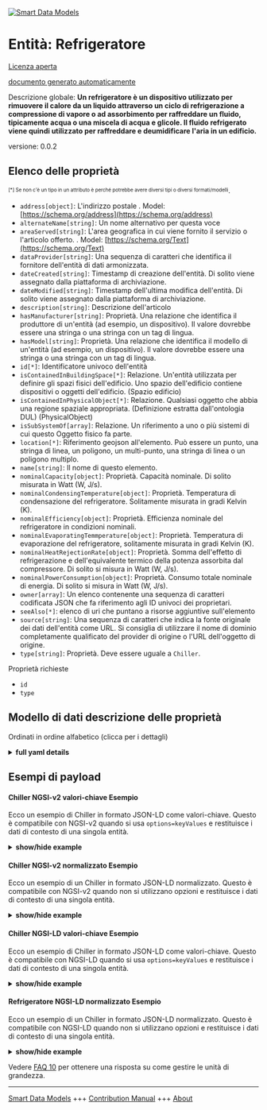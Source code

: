 <!-- 10-Header -->
  
[![Smart Data Models](https://smartdatamodels.org/wp-content/uploads/2022/01/SmartDataModels_logo.png "Logo")](https://smartdatamodels.org)  

Entità: Refrigeratore  
=====================
<!-- /10-Header -->
  
<!-- 15-License -->
  

[Licenza aperta](https://github.com/smart-data-models//dataModel.S4BLDG/blob/master/Chiller/LICENSE.md)  

[documento generato automaticamente](https://docs.google.com/presentation/d/e/2PACX-1vTs-Ng5dIAwkg91oTTUdt8ua7woBXhPnwavZ0FxgR8BsAI_Ek3C5q97Nd94HS8KhP-r_quD4H0fgyt3/pub?start=false&loop=false&delayms=3000#slide=id.gb715ace035_0_60)  
<!-- /15-License -->
  
<!-- 20-Description -->
  

Descrizione globale: **Un refrigeratore è un dispositivo utilizzato per rimuovere il calore da un liquido attraverso un ciclo di refrigerazione a compressione di vapore o ad assorbimento per raffreddare un fluido, tipicamente acqua o una miscela di acqua e glicole. Il fluido refrigerato viene quindi utilizzato per raffreddare e deumidificare l'aria in un edificio.**  

versione: 0.0.2  
<!-- /20-Description -->
  
<!-- 30-PropertiesList -->
  


## Elenco delle proprietà  


<sup><sub>[*] Se non c'è un tipo in un attributo è perché potrebbe avere diversi tipi o diversi formati/modelli</sub></sup>.  
- `address[object]`: L'indirizzo postale  . Model: [https://schema.org/address](https://schema.org/address)
- `alternateName[string]`: Un nome alternativo per questa voce  
- `areaServed[string]`: L'area geografica in cui viene fornito il servizio o l'articolo offerto.  . Model: [https://schema.org/Text](https://schema.org/Text)
- `dataProvider[string]`: Una sequenza di caratteri che identifica il fornitore dell'entità di dati armonizzata.  
- `dateCreated[string]`: Timestamp di creazione dell'entità. Di solito viene assegnato dalla piattaforma di archiviazione.  
- `dateModified[string]`: Timestamp dell'ultima modifica dell'entità. Di solito viene assegnato dalla piattaforma di archiviazione.  
- `description[string]`: Descrizione dell'articolo  
- `hasManufacturer[string]`: Proprietà. Una relazione che identifica il produttore di un'entità (ad esempio, un dispositivo). Il valore dovrebbe essere una stringa o una stringa con un tag di lingua.  
- `hasModel[string]`: Proprietà. Una relazione che identifica il modello di un'entità (ad esempio, un dispositivo). Il valore dovrebbe essere una stringa o una stringa con un tag di lingua.  
- `id[*]`: Identificatore univoco dell'entità  
- `isContainedInBuildingSpace[*]`: Relazione. Un'entità utilizzata per definire gli spazi fisici dell'edificio. Uno spazio dell'edificio contiene dispositivi o oggetti dell'edificio. (Spazio edificio)  
- `isContainedInPhysicalObject[*]`: Relazione. Qualsiasi oggetto che abbia una regione spaziale appropriata.  (Definizione estratta dall'ontologia DUL) (PhysicalObject)  
- `isSubSystemOf[array]`: Relazione. Un riferimento a uno o più sistemi di cui questo Oggetto fisico fa parte.  
- `location[*]`: Riferimento geojson all'elemento. Può essere un punto, una stringa di linea, un poligono, un multi-punto, una stringa di linea o un poligono multiplo.  
- `name[string]`: Il nome di questo elemento.  
- `nominalCapacity[object]`: Proprietà. Capacità nominale. Di solito misurata in Watt (W, J/s).  
- `nominalCondensingTemperature[object]`: Proprietà. Temperatura di condensazione del refrigeratore. Solitamente misurata in gradi Kelvin (K).  
- `nominalEfficiency[object]`: Proprietà. Efficienza nominale del refrigeratore in condizioni nominali.  
- `nominalEvaporatingTemmperature[object]`: Proprietà. Temperatura di evaporazione del refrigeratore, solitamente misurata in gradi Kelvin (K).  
- `nominalHeatRejectionRate[object]`: Proprietà. Somma dell'effetto di refrigerazione e dell'equivalente termico della potenza assorbita dal compressore. Di solito si misura in Watt (W, J/s).  
- `nominalPowerConsumption[object]`: Proprietà. Consumo totale nominale di energia. Di solito si misura in Watt (W, J/s).  
- `owner[array]`: Un elenco contenente una sequenza di caratteri codificata JSON che fa riferimento agli ID univoci dei proprietari.  
- `seeAlso[*]`: elenco di uri che puntano a risorse aggiuntive sull'elemento  
- `source[string]`: Una sequenza di caratteri che indica la fonte originale dei dati dell'entità come URL. Si consiglia di utilizzare il nome di dominio completamente qualificato del provider di origine o l'URL dell'oggetto di origine.  
- `type[string]`: Proprietà. Deve essere uguale a `Chiller`.  
<!-- /30-PropertiesList -->
  
<!-- 35-RequiredProperties -->
  

Proprietà richieste  
- `id`  
- `type`  
<!-- /35-RequiredProperties -->
  
<!-- 40-RequiredProperties -->
  
<!-- /40-RequiredProperties -->
  
<!-- 50-DataModelHeader -->
  

## Modello di dati descrizione delle proprietà  

Ordinati in ordine alfabetico (clicca per i dettagli)  
<!-- /50-DataModelHeader -->
  
<!-- 60-ModelYaml -->
  
<details><summary><strong>full yaml details</strong></summary>    

```yaml  
Chiller:    
  description: 'A chiller is a device used to remove heat from a liquid via a vapor-compression or absorption refrigeration cycle to cool a fluid, typically water or a mixture of water and glycol. The chilled fluid is then used to cool and dehumidify air in a building.'    
  properties:    
    address:    
      description: The mailing address    
      properties:    
        addressCountry:    
          description: 'Property. The country. For example, Spain. Model:''https://schema.org/addressCountry'''    
          type: string    
        addressLocality:    
          description: 'Property. The locality in which the street address is, and which is in the region. Model:''https://schema.org/addressLocality'''    
          type: string    
        addressRegion:    
          description: 'Property. The region in which the locality is, and which is in the country. Model:''https://schema.org/addressRegion'''    
          type: string    
        district:    
          description: 'A district is a type of administrative division that, in some countries, is managed by the local government.'    
          type: string    
        postOfficeBoxNumber:    
          description: 'Property. The post office box number for PO box addresses. For example, 03578. Model:''https://schema.org/postOfficeBoxNumber'''    
          type: string    
        postalCode:    
          description: 'Property. The postal code. For example, 24004. Model:''https://schema.org/https://schema.org/postalCode'''    
          type: string    
        streetAddress:    
          description: 'Property. The street address. Model:''https://schema.org/streetAddress'''    
          type: string    
        streetNr:    
          description: Number identifying a specific property on a public street.    
          type: string    
      type: object    
      x-ngsi:    
        model: https://schema.org/address    
        type: Property    
    alternateName:    
      description: An alternative name for this item    
      type: string    
      x-ngsi:    
        type: Property    
    areaServed:    
      description: The geographic area where a service or offered item is provided    
      type: string    
      x-ngsi:    
        model: https://schema.org/Text    
        type: Property    
    dataProvider:    
      description: A sequence of characters identifying the provider of the harmonised data entity.    
      type: string    
      x-ngsi:    
        type: Property    
    dateCreated:    
      description: Entity creation timestamp. This will usually be allocated by the storage platform.    
      format: date-time    
      type: string    
      x-ngsi:    
        type: Property    
    dateModified:    
      description: Timestamp of the last modification of the entity. This will usually be allocated by the storage platform.    
      format: date-time    
      type: string    
      x-ngsi:    
        type: Property    
    description:    
      description: A description of this item    
      type: string    
      x-ngsi:    
        type: Property    
    hasManufacturer:    
      description: 'Property. A relationship identifying the manufacturer of an entity (e.g., device). The value is expected to be a string or a string with language tag.'    
      type: string    
      x-ngsi:    
        type: Property    
    hasModel:    
      description: 'Property. A relationship identifying the model of an entity (e.g., device). The value is expected to be a string or a string with language tag.'    
      type: string    
      x-ngsi:    
        type: Property    
    id:    
      anyOf: &chiller_-_properties_-_iscontainedinbuildingspace_-_anyof    
        - description: Property. Identifier format of any NGSI entity    
          maxLength: 256    
          minLength: 1    
          pattern: ^[\w\-\.\{\}\$\+\*\[\]`|~^@!,:\\]+$    
          type: string    
        - description: Property. Identifier format of any NGSI entity    
          format: uri    
          type: string    
      description: Unique identifier of the entity    
      x-ngsi:    
        type: Property    
    isContainedInBuildingSpace:    
      anyOf: *chiller_-_properties_-_iscontainedinbuildingspace_-_anyof    
      description: Relationship. An entity used to define the physical spaces of the building. A building space contains devices or building objects. (BuildingSpace)    
      x-ngsi:    
        type: Property    
    isContainedInPhysicalObject:    
      anyOf: *chiller_-_properties_-_iscontainedinbuildingspace_-_anyof    
      description: Relationship. Any Object that has a proper space region.  (Definition extracted from DUL ontology) (PhysicalObject)    
      x-ngsi:    
        type: Property    
    isSubSystemOf:    
      description: Relationship. A reference to a system(s) that this Physical Object is part of.    
      items:    
        anyOf: *chiller_-_properties_-_iscontainedinbuildingspace_-_anyof    
        description: Property. Unique identifier of the entity    
      type: array    
      x-ngsi:    
        type: Relationship    
    location:    
      description: 'Geojson reference to the item. It can be Point, LineString, Polygon, MultiPoint, MultiLineString or MultiPolygon'    
      oneOf:    
        - description: GeoProperty. Geojson reference to the item. Point    
          properties:    
            bbox:    
              items:    
                type: number    
              minItems: 4    
              type: array    
            coordinates:    
              items:    
                type: number    
              minItems: 2    
              type: array    
            type:    
              enum:    
                - Point    
              type: string    
          required:    
            - type    
            - coordinates    
          title: GeoJSON Point    
          type: object    
        - description: GeoProperty. Geojson reference to the item. LineString    
          properties:    
            bbox:    
              items:    
                type: number    
              minItems: 4    
              type: array    
            coordinates:    
              items:    
                items:    
                  type: number    
                minItems: 2    
                type: array    
              minItems: 2    
              type: array    
            type:    
              enum:    
                - LineString    
              type: string    
          required:    
            - type    
            - coordinates    
          title: GeoJSON LineString    
          type: object    
        - description: GeoProperty. Geojson reference to the item. Polygon    
          properties:    
            bbox:    
              items:    
                type: number    
              minItems: 4    
              type: array    
            coordinates:    
              items:    
                items:    
                  items:    
                    type: number    
                  minItems: 2    
                  type: array    
                minItems: 4    
                type: array    
              type: array    
            type:    
              enum:    
                - Polygon    
              type: string    
          required:    
            - type    
            - coordinates    
          title: GeoJSON Polygon    
          type: object    
        - description: GeoProperty. Geojson reference to the item. MultiPoint    
          properties:    
            bbox:    
              items:    
                type: number    
              minItems: 4    
              type: array    
            coordinates:    
              items:    
                items:    
                  type: number    
                minItems: 2    
                type: array    
              type: array    
            type:    
              enum:    
                - MultiPoint    
              type: string    
          required:    
            - type    
            - coordinates    
          title: GeoJSON MultiPoint    
          type: object    
        - description: GeoProperty. Geojson reference to the item. MultiLineString    
          properties:    
            bbox:    
              items:    
                type: number    
              minItems: 4    
              type: array    
            coordinates:    
              items:    
                items:    
                  items:    
                    type: number    
                  minItems: 2    
                  type: array    
                minItems: 2    
                type: array    
              type: array    
            type:    
              enum:    
                - MultiLineString    
              type: string    
          required:    
            - type    
            - coordinates    
          title: GeoJSON MultiLineString    
          type: object    
        - description: GeoProperty. Geojson reference to the item. MultiLineString    
          properties:    
            bbox:    
              items:    
                type: number    
              minItems: 4    
              type: array    
            coordinates:    
              items:    
                items:    
                  items:    
                    items:    
                      type: number    
                    minItems: 2    
                    type: array    
                  minItems: 4    
                  type: array    
                type: array    
              type: array    
            type:    
              enum:    
                - MultiPolygon    
              type: string    
          required:    
            - type    
            - coordinates    
          title: GeoJSON MultiPolygon    
          type: object    
      x-ngsi:    
        type: GeoProperty    
    name:    
      description: The name of this item.    
      type: string    
      x-ngsi:    
        type: Property    
    nominalCapacity:    
      $id: https://smart-data-models.github.com/dataModel.SAREF/Measurement    
      derivedFrom: "https://saref.etsi.org/core/v3.1.1/#saref:Measurement"    
      description: 'Property. Nominal capacity. Usually measured in Watts (W, J/s).'    
      license: https://opensource.org/licenses/BSD-3-Clause    
      properties: &chiller_-_properties_-_nominalcondensingtemperature_-_properties    
        observedAt:    
          description: Property. A relationship stating the timestamp of an entity (e.g. a measurement).    
          format: date-time    
          type: string    
        unitCode:    
          description: Property. A relationship identifying the unit of measure used for a certain entity.    
          type: string    
        value:    
          description: 'Property. A relationship defining the value of a certain property, e.g., energy or power. Note that, even if numeric values are expected to enable reasoning, measurement values could use other datatypes.'    
          type: number    
      title: Smart data models - Measurement schema    
      type: object    
      x-ngsi:    
        type: Property    
    nominalCondensingTemperature:    
      $id: https://smart-data-models.github.com/dataModel.SAREF/Measurement    
      derivedFrom: "https://saref.etsi.org/core/v3.1.1/#saref:Measurement"    
      description: Property. Chiller condensing temperature. Usually measured in degrees Kelvin (K).    
      license: https://opensource.org/licenses/BSD-3-Clause    
      properties: *chiller_-_properties_-_nominalcondensingtemperature_-_properties    
      title: Smart data models - Measurement schema    
      type: object    
      x-ngsi:    
        type: Property    
    nominalEfficiency:    
      $id: https://smart-data-models.github.com/dataModel.SAREF/Measurement    
      derivedFrom: "https://saref.etsi.org/core/v3.1.1/#saref:Measurement"    
      description: 'Property. Nominal chiller efficiency under nominal conditions. '    
      license: https://opensource.org/licenses/BSD-3-Clause    
      properties: *chiller_-_properties_-_nominalcondensingtemperature_-_properties    
      title: Smart data models - Measurement schema    
      type: object    
      x-ngsi:    
        type: Property    
    nominalEvaporatingTemmperature:    
      $id: https://smart-data-models.github.com/dataModel.SAREF/Measurement    
      derivedFrom: "https://saref.etsi.org/core/v3.1.1/#saref:Measurement"    
      description: Property. Chiller evaporating temperature.Usually measured in degrees Kelvin (K).    
      license: https://opensource.org/licenses/BSD-3-Clause    
      properties: *chiller_-_properties_-_nominalcondensingtemperature_-_properties    
      title: Smart data models - Measurement schema    
      type: object    
      x-ngsi:    
        type: Property    
    nominalHeatRejectionRate:    
      $id: https://smart-data-models.github.com/dataModel.SAREF/Measurement    
      derivedFrom: "https://saref.etsi.org/core/v3.1.1/#saref:Measurement"    
      description: 'Property. Sum of the refrigeration effect and the heat equivalent of the power input to the compressor. Usually measured in Watts (W, J/s).'    
      license: https://opensource.org/licenses/BSD-3-Clause    
      properties: *chiller_-_properties_-_nominalcondensingtemperature_-_properties    
      title: Smart data models - Measurement schema    
      type: object    
      x-ngsi:    
        type: Property    
    nominalPowerConsumption:    
      $id: https://smart-data-models.github.com/dataModel.SAREF/Measurement    
      derivedFrom: "https://saref.etsi.org/core/v3.1.1/#saref:Measurement"    
      description: 'Property. Nominal total power consumption. Usually measured in Watts (W, J/s).'    
      license: https://opensource.org/licenses/BSD-3-Clause    
      properties: *chiller_-_properties_-_nominalcondensingtemperature_-_properties    
      title: Smart data models - Measurement schema    
      type: object    
      x-ngsi:    
        type: Property    
    owner:    
      description: A List containing a JSON encoded sequence of characters referencing the unique Ids of the owner(s)    
      items:    
        anyOf: *chiller_-_properties_-_iscontainedinbuildingspace_-_anyof    
        description: Property. Unique identifier of the entity    
      type: array    
      x-ngsi:    
        type: Property    
    seeAlso:    
      description: list of uri pointing to additional resources about the item    
      oneOf:    
        - items:    
            format: uri    
            type: string    
          minItems: 1    
          type: array    
        - format: uri    
          type: string    
      x-ngsi:    
        type: Property    
    source:    
      description: 'A sequence of characters giving the original source of the entity data as a URL. Recommended to be the fully qualified domain name of the source provider, or the URL to the source object.'    
      type: string    
      x-ngsi:    
        type: Property    
    type:    
      description: Property. It must be equal to `Chiller`.    
      enum:    
        - Chiller    
      type: string    
      x-ngsi:    
        type: Property    
  required:    
    - id    
    - type    
  type: object    
  x-derived-from: "https://saref.etsi.org/saref4bldg/v1.1.2/#s4bldg:Chiller"    
  x-disclaimer: 'Redistribution and use in source and binary forms, with or without modification, are permitted  provided that the license conditions are met. Copyleft (c) 2022 Contributors to Smart Data Models Program'    
  x-license-url: https://github.com/smart-data-models/dataModel.S4BLDG/blob/master/Chiller/LICENSE.md    
  x-model-schema: https://smart-data-models.github.com/dataModel.SAREF4BLDG/Chiller/schema.json    
  x-model-tags: SAREF Chiller    
  x-version: 0.0.2    
```  
</details>    
<!-- /60-ModelYaml -->
  
<!-- 70-MiddleNotes -->
  
<!-- /70-MiddleNotes -->
  
<!-- 80-Examples -->
  

## Esempi di payload  

#### Chiller NGSI-v2 valori-chiave Esempio  

Ecco un esempio di Chiller in formato JSON-LD come valori-chiave. Questo è compatibile con NGSI-v2 quando si usa `options=keyValues` e restituisce i dati di contesto di una singola entità.  
<details><summary><strong>show/hide example</strong></summary>    

```json  

{  
  "id": "urn:ngsi-ld:Chiller:ba7497f8-4fd6-4ec0-8dd8-00ed95bd51fc",  
  "type": "Chiller",  
  "nominalCapacity": 0.09475720530736764,  
  "nominalCondensingTemperature": 0.20516492572831713,  
  "nominalEfficiency": 0.9467840743079621,  
  "nominalEvaporatingTemmperature": 0.9391249200926837,  
  "nominalHeatRejectionRate": 0.6781215261931568,  
  "nominalPowerConsumption": 0.7316060776442138,  
  "isContainedInBuildingSpace": "urn:ngsi-ld:BuildingSpace:53b1b818-f2bf-4bbf-9ba6-e3d431a11173",  
  "isContainedInPhysicalObject": "urn:ngsi-ld:PhysicalObject:5d06c867-dc48-4267-b194-60642a22f0af",  
  "isSubSystemOf": [  
    "urn:ngsi-ld:System:8c79471f-dea7-474b-985e-e5072ea36369",  
    "urn:ngsi-ld:System:e2e46075-3c25-46c4-80b4-da4b79faef4e",  
    "urn:ngsi-ld:System:9eea4295-8a6c-4efb-833e-1d6941c97754"  
  ],  
  "hasManufacturer": "Chiller Company Inc.",  
  "hasModel": "Chiller 0.1.2",  
  "dateCreated": "2023-01-25T19:42:28Z",  
  "dateModified": "2023-01-25T19:48:46Z",  
  "source": "Import",  
  "name": "Chiller",  
  "alternateName": "Chiller type 2",  
  "description": "Chiller of limited Chiller types",  
  "dataProvider": "IFC file"  
}  
```  
</details>  

#### Chiller NGSI-v2 normalizzato Esempio  

Ecco un esempio di un Chiller in formato JSON-LD normalizzato. Questo è compatibile con NGSI-v2 quando non si utilizzano opzioni e restituisce i dati di contesto di una singola entità.  
<details><summary><strong>show/hide example</strong></summary>    

```json  

{  
  "id": "urn:ngsi-ld:Chiller:fbbc813e-29ac-4462-9996-5a3d73d1ce98",  
  "type": "Chiller",  
  "nominalCapacity": {  
    "type": "Measurement",  
    "value": 0.0740819212946876  
  },  
  "nominalCondensingTemperature": {  
    "type": "Measurement",  
    "value": 0.5010709006481944  
  },  
  "nominalEfficiency": {  
    "type": "Measurement",  
    "value": 0.05897827362979524  
  },  
  "nominalEvaporatingTemmperature": {  
    "type": "Measurement",  
    "value": 0.0556993113916634  
  },  
  "nominalHeatRejectionRate": {  
    "type": "Measurement",  
    "value": 0.756236294011522  
  },  
  "nominalPowerConsumption": {  
    "type": "Measurement",  
    "value": 0.8474333854169832  
  },  
  "isContainedInBuildingSpace": {  
    "type": "Relationship",  
    "value": "urn:ngsi-ld:BuildingSpace:0a2b8ec3-70d9-483f-8df0-dc7bbfa27d29"  
  },  
  "isContainedInPhysicalObject": {  
    "type": "Relationship",  
    "value": "urn:ngsi-ld:PhysicalObject:18da6c4b-5520-4b19-b3ee-2a91993c19de"  
  },  
  "isSubSystemOf": {  
    "type": "array",  
    "value": [  
      {  
        "type": "Relationship",  
        "value": "urn:ngsi-ld:System:b48e7b0c-7d5e-4087-89d4-c40a87ae78be"  
      },  
      {  
        "type": "Relationship",  
        "value": "urn:ngsi-ld:System:d9a20a72-def1-447e-ba8a-f601965fc681"  
      },  
      {  
        "type": "Relationship",  
        "value": "urn:ngsi-ld:System:474efe4e-7d74-4985-ac14-792dcb6b9d76"  
      }  
    ]  
  },  
  "hasManufacturer": {  
    "type": "Text",  
    "value": "Chiller Company Inc."  
  },  
  "hasModel": {  
    "type": "Text",  
    "value": "Chiller 0.1.2"  
  },  
  "dateCreated": {  
    "type": "DateTime",  
    "value": "2023-01-26T05:24:59.314133+01:00"  
  },  
  "dateModified": {  
    "type": "DateTime",  
    "value": "2023-01-26T04:27:01.3524196+01:00"  
  },  
  "source": {  
    "type": "Text",  
    "value": "Import"  
  },  
  "name": {  
    "type": "Text",  
    "value": "Chiller"  
  },  
  "alternateName": {  
    "type": "Text",  
    "value": "Chiller type 2"  
  },  
  "description": {  
    "type": "Text",  
    "value": "Chiller of limited Chiller types"  
  },  
  "dataProvider": {  
    "type": "Text",  
    "value": "IFC file"  
  }  
}  
```  
</details>  

#### Chiller NGSI-LD valori-chiave Esempio  

Ecco un esempio di Chiller in formato JSON-LD come valori-chiave. Questo è compatibile con NGSI-LD quando si usa `options=keyValues` e restituisce i dati di contesto di una singola entità.  
<details><summary><strong>show/hide example</strong></summary>    

```json  

{  
  "id": "urn:ngsi-ld:Chiller:ba7497f8-4fd6-4ec0-8dd8-00ed95bd51fc",  
  "type": "Chiller",  
  "nominalCapacity": 0.09475720530736764,  
  "nominalCondensingTemperature": 0.20516492572831713,  
  "nominalEfficiency": 0.9467840743079621,  
  "nominalEvaporatingTemmperature": 0.9391249200926837,  
  "nominalHeatRejectionRate": 0.6781215261931568,  
  "nominalPowerConsumption": 0.7316060776442138,  
  "isContainedInBuildingSpace": "urn:ngsi-ld:BuildingSpace:53b1b818-f2bf-4bbf-9ba6-e3d431a11173",  
  "isContainedInPhysicalObject": "urn:ngsi-ld:PhysicalObject:5d06c867-dc48-4267-b194-60642a22f0af",  
  "isSubSystemOf": [  
    "urn:ngsi-ld:System:8c79471f-dea7-474b-985e-e5072ea36369",  
    "urn:ngsi-ld:System:e2e46075-3c25-46c4-80b4-da4b79faef4e",  
    "urn:ngsi-ld:System:9eea4295-8a6c-4efb-833e-1d6941c97754"  
  ],  
  "hasManufacturer": "Chiller Company Inc.",  
  "hasModel": "Chiller 0.1.2",  
  "dateCreated": "2023-01-25T19:42:28Z",  
  "dateModified": "2023-01-25T19:48:46Z",  
  "source": "Import",  
  "name": "Chiller",  
  "alternateName": "Chiller type 2",  
  "description": "Chiller of limited Chiller types",  
  "dataProvider": "IFC file",  
  "@context": [  
    "https://raw.githubusercontent.com/smart-data-models/dataModel.S4BLDG/master/context.jsonld",  
    "https://uri.etsi.org/ngsi-ld/v1/ngsi-ld-core-context.jsonld"  
  ]  
}  
```  
</details>  

#### Refrigeratore NGSI-LD normalizzato Esempio  

Ecco un esempio di un Chiller in formato JSON-LD normalizzato. Questo è compatibile con NGSI-LD quando non si utilizzano opzioni e restituisce i dati di contesto di una singola entità.  
<details><summary><strong>show/hide example</strong></summary>    

```json  

{  
  "id": "urn:ngsi-ld:Chiller:1a99f350-0e1d-4466-8579-912c1f3c9b8f",  
  "type": "Chiller",  
  "nominalCapacity": {  
    "type": "Property",  
    "unitCode": "J/s",  
    "observedAt": "2023-01-26T09:47:03Z",  
    "value": 0.22554187711659102  
  },  
  "nominalCondensingTemperature": {  
    "type": "Property",  
    "unitCode": "K",  
    "observedAt": "2023-01-25T14:43:34Z",  
    "value": 0.1507511254687508  
  },  
  "nominalEfficiency": {  
    "type": "Property",  
    "unitCode": "NA",  
    "observedAt": "2023-01-26T03:46:03Z",  
    "value": 0.3248755291390478  
  },  
  "nominalEvaporatingTemmperature": {  
    "type": "Property",  
    "unitCode": "K",  
    "observedAt": "2023-01-26T02:17:21Z",  
    "value": 0.13438649176620343  
  },  
  "nominalHeatRejectionRate": {  
    "type": "Property",  
    "unitCode": "J/s",  
    "observedAt": "2023-01-26T06:04:17Z",  
    "value": 0.0564283340666325  
  },  
  "nominalPowerConsumption": {  
    "type": "Property",  
    "unitCode": "J/s",  
    "observedAt": "2023-01-26T10:26:02Z",  
    "value": 0.8546772522263915  
  },  
  "isContainedInBuildingSpace": {  
    "type": "Relationship",  
    "object": "urn:ngsi-ld:BuildingSpace:d78af157-a55d-46b9-8c56-d6c0eda32745"  
  },  
  "isContainedInPhysicalObject": {  
    "type": "Relationship",  
    "object": "urn:ngsi-ld:PhysicalObject:4748763d-3b35-487c-a6ad-3a9dfa510820"  
  },  
  "isSubSystemOf": [  
    {  
      "type": "Relationship",  
      "object": "urn:ngsi-ld:System:29fc2747-3753-44b5-8d88-3ae91cd4bc89"  
    },  
    {  
      "type": "Relationship",  
      "object": "urn:ngsi-ld:System:7a9aa253-a2eb-42ce-aeee-6130d158d18f"  
    },  
    {  
      "type": "Relationship",  
      "object": "urn:ngsi-ld:System:72503e97-5805-42a7-a24b-891925d2a999"  
    }  
  ],  
  "hasManufacturer": {  
    "type": "Property",  
    "value": "Chiller Company Inc."  
  },  
  "hasModel": {  
    "type": "Property",  
    "value": "Chiller 0.1.2"  
  },  
  "dateCreated": {  
    "type": "Property",  
    "value": "2023-01-26T10:57:45Z"  
  },  
  "dateModified": {  
    "type": "Property",  
    "value": "2023-01-26T04:43:33Z"  
  },  
  "source": {  
    "type": "Property",  
    "value": "Import"  
  },  
  "name": {  
    "type": "Property",  
    "value": "Chiller"  
  },  
  "alternateName": {  
    "type": "Property",  
    "value": "Chiller type 2"  
  },  
  "description": {  
    "type": "Property",  
    "value": "Chiller of limited Chiller types"  
  },  
  "dataProvider": {  
    "type": "Property",  
    "value": "IFC file"  
  },  
  "@context": [  
    "https://raw.githubusercontent.com/smart-data-models/dataModel.S4BLDG/master/context.jsonld",  
    "https://uri.etsi.org/ngsi-ld/v1/ngsi-ld-core-context.jsonld"  
  ]  
}  
```  
</details><!-- /80-Examples -->
  
<!-- 90-FooterNotes -->
  
<!-- /90-FooterNotes -->
  
<!-- 95-Units -->
  

Vedere [FAQ 10](https://smartdatamodels.org/index.php/faqs/) per ottenere una risposta su come gestire le unità di grandezza.  
<!-- /95-Units -->
  
<!-- 97-LastFooter -->
  
---  

[Smart Data Models](https://smartdatamodels.org) +++ [Contribution Manual](https://bit.ly/contribution_manual) +++ [About](https://bit.ly/Introduction_SDM)<!-- /97-LastFooter -->
  
